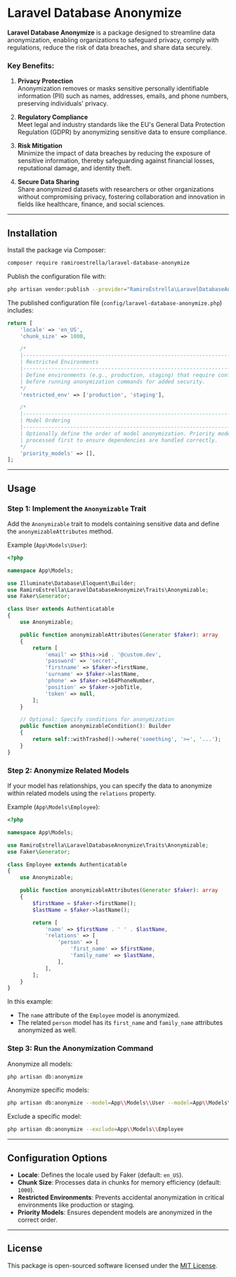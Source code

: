 
# Laravel Database Anonymize

**Laravel Database Anonymize** is a package designed to streamline data anonymization, enabling organizations to safeguard privacy, comply with regulations, reduce the risk of data breaches, and share data securely. 

### Key Benefits:

1. **Privacy Protection**  
   Anonymization removes or masks sensitive personally identifiable information (PII) such as names, addresses, emails, and phone numbers, preserving individuals' privacy.

2. **Regulatory Compliance**  
   Meet legal and industry standards like the EU's General Data Protection Regulation (GDPR) by anonymizing sensitive data to ensure compliance.

3. **Risk Mitigation**  
   Minimize the impact of data breaches by reducing the exposure of sensitive information, thereby safeguarding against financial losses, reputational damage, and identity theft.

4. **Secure Data Sharing**  
   Share anonymized datasets with researchers or other organizations without compromising privacy, fostering collaboration and innovation in fields like healthcare, finance, and social sciences.

---

## Installation

Install the package via Composer:

```bash
composer require ramiroestrella/laravel-database-anonymize
```

Publish the configuration file with:

```bash
php artisan vendor:publish --provider="RamiroEstrella\LaravelDatabaseAnonymize\DatabaseAnonymizeServiceProvider"
```

The published configuration file (`config/laravel-database-anonymize.php`) includes:

```php
return [
    'locale' => 'en_US',
    'chunk_size' => 1000,

    /*
    |--------------------------------------------------------------------------
    | Restricted Environments
    |--------------------------------------------------------------------------
    | Define environments (e.g., production, staging) that require confirmation 
    | before running anonymization commands for added security.
    */
    'restricted_env' => ['production', 'staging'],

    /*
    |--------------------------------------------------------------------------
    | Model Ordering
    |--------------------------------------------------------------------------
    | Optionally define the order of model anonymization. Priority models are
    | processed first to ensure dependencies are handled correctly.
    */
    'priority_models' => [],
];
```

---

## Usage

### Step 1: Implement the `Anonymizable` Trait

Add the `Anonymizable` trait to models containing sensitive data and define the `anonymizableAttributes` method.

Example (`App\Models\User`):
```php
<?php

namespace App\Models;

use Illuminate\Database\Eloquent\Builder;
use RamiroEstrella\LaravelDatabaseAnonymize\Traits\Anonymizable;
use Faker\Generator;

class User extends Authenticatable
{
    use Anonymizable;

    public function anonymizableAttributes(Generator $faker): array
    {
        return [
            'email' => $this->id . '@custom.dev',
            'password' => 'secret',
            'firstname' => $faker->firstName,
            'surname' => $faker->lastName,
            'phone' => $faker->e164PhoneNumber,
            'position' => $faker->jobTitle,
            'token' => null,
        ];
    }

    // Optional: Specify conditions for anonymization
    public function anonymizableCondition(): Builder
    {
        return self::withTrashed()->where('something', '>=', '...');
    }
}
```

### Step 2: Anonymize Related Models

If your model has relationships, you can specify the data to anonymize within related models using the `relations` property.

Example (`App\Models\Employee`):
```php
<?php

namespace App\Models;

use RamiroEstrella\LaravelDatabaseAnonymize\Traits\Anonymizable;
use Faker\Generator;

class Employee extends Authenticatable
{
    use Anonymizable;

    public function anonymizableAttributes(Generator $faker): array
    {
        $firstName = $faker->firstName();
        $lastName = $faker->lastName();

        return [
            'name' => $firstName . ' ' . $lastName,
            'relations' => [
                'person' => [
                    'first_name' => $firstName,
                    'family_name' => $lastName,
                ],
            ],
        ];
    }
}
```

In this example:
- The `name` attribute of the `Employee` model is anonymized.  
- The related `person` model has its `first_name` and `family_name` attributes anonymized as well.

### Step 3: Run the Anonymization Command

Anonymize all models:
```bash
php artisan db:anonymize
```

Anonymize specific models:
```bash
php artisan db:anonymize --model=App\\Models\\User --model=App\\Models\\Employee
```

Exclude a specific model:
```bash
php artisan db:anonymize --exclude=App\\Models\\Employee
```

---

## Configuration Options

- **Locale**: Defines the locale used by Faker (default: `en_US`).  
- **Chunk Size**: Processes data in chunks for memory efficiency (default: `1000`).  
- **Restricted Environments**: Prevents accidental anonymization in critical environments like production or staging.  
- **Priority Models**: Ensures dependent models are anonymized in the correct order.

---

## License

This package is open-sourced software licensed under the [MIT License](LICENSE).
